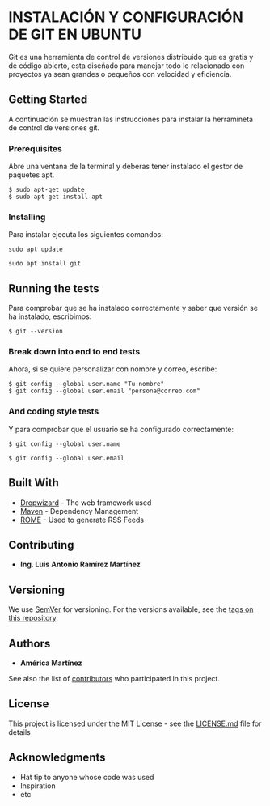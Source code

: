 # INSTALACIÓN Y CONFIGURACIÓN DE GIT EN UBUNTU

Git es una herramienta de control de versiones distribuido que es gratis y de código abierto, esta diseñado para manejar todo lo relacionado con proyectos ya sean grandes o pequeños con velocidad y eficiencia.

## Getting Started

A continuación se muestran las instrucciones para instalar la herramineta de control de versiones git.

### Prerequisites
Abre una ventana de la terminal y deberas tener instalado el gestor de paquetes apt.

```
$ sudo apt-get update
$ sudo apt-get install apt
```

### Installing

Para instalar ejecuta los siguientes comandos:

```
sudo apt update
```
```
sudo apt install git
```

## Running the tests

Para comprobar que se ha instalado correctamente y saber que versión se ha instalado, escribimos:

```
$ git --version
```


### Break down into end to end tests

Ahora, si se quiere personalizar con nombre y correo, escribe:

```
$ git config --global user.name "Tu nombre"
$ git config --global user.email "persona@correo.com"
```

### And coding style tests

Y para comprobar que el usuario se ha configurado correctamente:

```
$ git config --global user.name
```
```
$ git config --global user.email
```

## Built With

* [Dropwizard](http://www.dropwizard.io/1.0.2/docs/) - The web framework used
* [Maven](https://maven.apache.org/) - Dependency Management
* [ROME](https://rometools.github.io/rome/) - Used to generate RSS Feeds

## Contributing

* **Ing. Luis Antonio Ramírez Martínez**

## Versioning

We use [SemVer](http://semver.org/) for versioning. For the versions available, see the [tags on this repository](https://github.com/your/project/tags). 

## Authors

* **América Martínez**

See also the list of [contributors](https://github.com/your/project/contributors) who participated in this project.

## License

This project is licensed under the MIT License - see the [LICENSE.md](LICENSE.md) file for details

## Acknowledgments

* Hat tip to anyone whose code was used
* Inspiration
* etc
